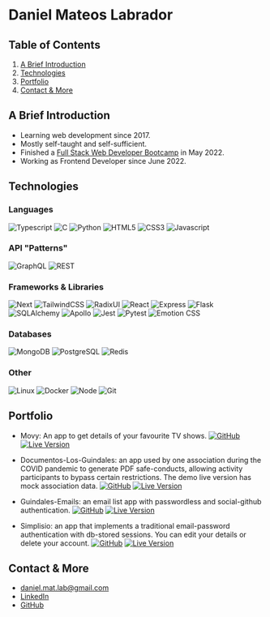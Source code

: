 # Daniel Mateos Labrador

<article>

## Table of Contents

1. [A Brief Introduction](#introduction)
2. [Technologies](#tech)
3. [Portfolio](#Portfolio)
4. [Contact & More](#contact)

</article>

<article>
<a name="introduction"></a>

## A Brief Introduction

- Learning web development since 2017.
- Mostly self-taught and self-sufficient.
- Finished a <a href="https://4geeksacademy.com/us/coding-bootcamps/part-time-full-stack-developer" target="_blank">Full Stack Web Developer Bootcamp</a> in May 2022.
- Working as Frontend Developer since June 2022.

</article>

<article>
<a name="tech"></a>

## Technologies

### Languages

![Typescript](https://img.shields.io/badge/-Typescript-333333?style=flat-square&logo=Typescript "Typescript")
![C](https://img.shields.io/badge/-C-333333?style=flat-square&logo=C "C")
![Python](https://img.shields.io/badge/-Python-333333?style=flat-square&logo=Python "Python")
![HTML5](https://img.shields.io/badge/-HTML5-333333?style=flat-square&logo=HTML5 "HTML5")
![CSS3](https://img.shields.io/badge/-CSS3-333333?style=flat-square&logo=CSS3&logoColor=1572B6 "CSS3")
![Javascript](https://img.shields.io/badge/-Javascript-333333?style=flat-square&logo=Javascript "Javascript")

### API "Patterns"

![GraphQL](https://img.shields.io/badge/-GraphQL-333333?style=flat-square&logo=GraphQL&logoColor=e10098 "GraphQL")
![REST](https://img.shields.io/badge/-REST-333333?style=flat-square& "REST")

### Frameworks & Libraries

![Next](https://img.shields.io/badge/-Next-333333?style=flat-square&logo=Next.js "Next")
![TailwindCSS](https://img.shields.io/badge/-TailwindCSS-333333?style=flat-square&logo=TailwindCSS "TailwindCSS")
![RadixUI](https://img.shields.io/badge/-Radix-333333?style=flat-square&logo=Radix-ui "Radix-ui")
![React](https://img.shields.io/badge/-React-333333?style=flat-square&logo=React "React")
![Express](https://img.shields.io/badge/-Express-333333?style=flat-square&logo=Express "Express")
![Flask](https://img.shields.io/badge/-Flask-333333?style=flat-square&logo=Flask "Flask")
![SQLAlchemy](https://img.shields.io/badge/-SQLAlchemy-333333?style=flat-square "SQLAlchemy")
![Apollo](https://img.shields.io/badge/-Apollo-333333?style=flat-square&logo=Apollographql "Apollo")
![Jest](https://img.shields.io/badge/-Jest-333333?style=flat-square&logo=Jest&logoColor=C21325 "Jest")
![Pytest](https://img.shields.io/badge/-Pytest-333333?style=flat-square&logo=Pytest "Pytest")
![Emotion CSS](https://img.shields.io/badge/-Emotion_CSS-333333?style=flat-square&logo=Emotion.css "Emotion CSS")

### Databases

![MongoDB](https://img.shields.io/badge/-MongoDB-333333?style=flat-square&logo=MongoDB "MongoDB")
![PostgreSQL](https://img.shields.io/badge/-PostgreSQL-333333?style=flat-square&logo=PostgreSQL "PostgreSQL")
![Redis](https://img.shields.io/badge/-Redis-333333?style=flat-square&logo=Redis "Redis")

### Other

![Linux](https://img.shields.io/badge/-Linux-333333?style=flat-square&logo=Linux "Linux")
![Docker](https://img.shields.io/badge/-Docker-333333?style=flat-square&logo=Docker "Docker")
![Node](https://img.shields.io/badge/-Node-333333?style=flat-square&logo=Node.js "Node")
![Git](https://img.shields.io/badge/-Git-333333?style=flat-square&logo=Git "Git")

</article>

<article>

## <a name="Portfolio"></a> Portfolio

- Movy: An app to get details of your favourite TV shows.
  <a href="https://github.com/danielmateoslab/movy" target="_blank">![GitHub](https://img.shields.io/badge/-GitHub-333333?style=flat-square&logo=github)</a>
  <a href="https://movy.danielmatlab.com/" target="_blank">![Live Version](https://img.shields.io/badge/-Live_Version-333333?style=flat-square&logo=google-chrome)</a>

- Documentos-Los-Guindales: an app used by one association during the COVID pandemic to generate PDF safe-conducts, allowing activity participants to bypass certain restrictions. The demo live version has mock association data.
  <a href="https://github.com/danielmateoslab/documentos-los-guindales" target="_blank">![GitHub](https://img.shields.io/badge/-GitHub-333333?style=flat-square&logo=github)</a>
  <a href="https://documentos-los-guindales.danielmatlab.com/" target="_blank">![Live Version](https://img.shields.io/badge/-Live_Version-333333?style=flat-square&logo=google-chrome)</a>

- Guindales-Emails: an email list app with passwordless and social-github authentication.
  <a href="https://github.com/danielmateoslab/guindales-emails" target="_blank">![GitHub](https://img.shields.io/badge/-GitHub-333333?style=flat-square&logo=github)</a>
  <a href="https://email-list.danielmatlab.com/" target="_blank">![Live Version](https://img.shields.io/badge/-Live_Version-333333?style=flat-square&logo=google-chrome)</a>

- Simplisio: an app that implements a traditional email-password authentication with db-stored sessions. You can edit your details or delete your account.
  <a href="https://github.com/danielmateoslab/simplisio" target="_blank">![GitHub](https://img.shields.io/badge/-GitHub-333333?style=flat-square&logo=github)</a>
  <a href="https://simplisio.danielmatlab.com/" target="_blank">![Live Version](https://img.shields.io/badge/-Live_Version-333333?style=flat-square&logo=google-chrome)</a>

</article>

<article>
<a name="contact"></a>

## Contact & More

- <a href="mailto:daniel.mat.lab@gmail.com" target="_blank">daniel.mat.lab@gmail.com</a>
- <a href="https://www.linkedin.com/in/danielmateoslab/" target="_blank">LinkedIn</a>
- <a href="https://github.com/DanielMateosLab" target="_blank">GitHub</a>

</article>
